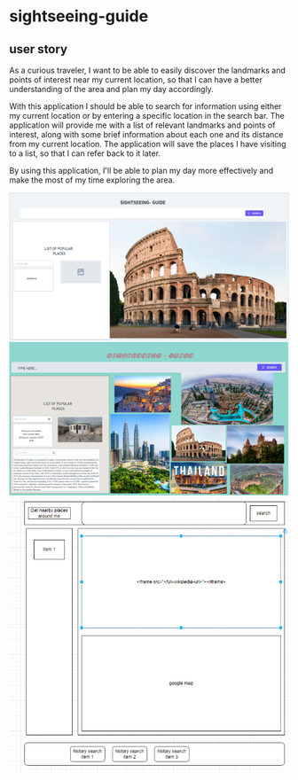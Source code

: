 # sightseeing-guide

## user story

As a curious traveler, I want to be able to easily discover the landmarks and points of interest near my current location, so that I can have a better understanding of the area and plan my day accordingly.

With this application I should be able to search for information using either my current location or by entering a specific location in the search bar. The application will provide me with a list of relevant landmarks and points of interest, along with some brief information about each one and its distance from my current location. The application will save the places I have visiting to a list, so that I can refer back to it later.

By using this application, I'll be able to plan my day more effectively and make the most of my time exploring the area.

<img src="/assets/img/wireframe/Wireframe 1.png" alt="Alt text" title="Optional title">

<img src="/assets/img/wireframe/Wireframe 2.png" alt="Alt text" title="Optional title">

<img src="/assets/img/wireframe/Wireframe 3.png" alt="Alt text" title="Optional title">
